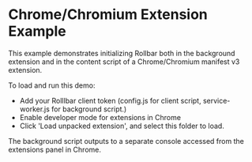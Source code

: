 # Chrome/Chromium Extension Example

This example demonstrates initializing Rollbar both in the background extension
and in the content script of a Chrome/Chromium manifest v3 extension.

To load and run this demo:

* Add your Rolllbar client token (config.js for client script, service-worker.js for background script.)
* Enable developer mode for extensions in Chrome
* Click 'Load unpacked extension', and select this folder to load.

The background script outputs to a separate console accessed from the extensions
panel in Chrome.
